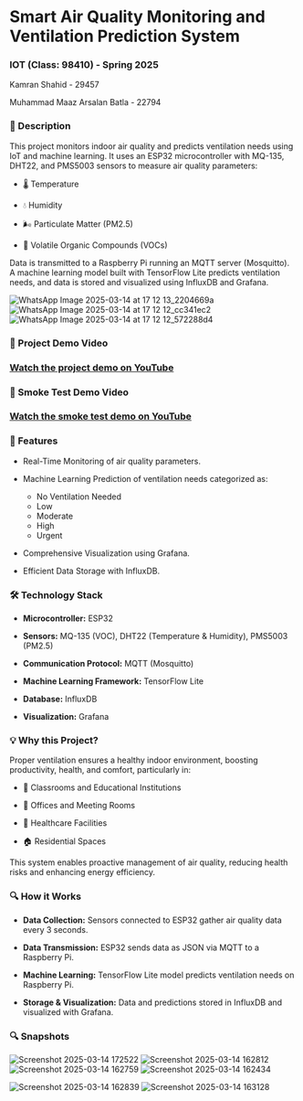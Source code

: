 # Smart Air Quality Monitoring and Ventilation Prediction System
### IOT (Class: 98410) - Spring 2025

Kamran Shahid - 29457

Muhammad Maaz Arsalan Batla - 22794


### 📖 Description

This project monitors indoor air quality and predicts ventilation needs using IoT and machine learning. It uses an ESP32 microcontroller with MQ-135, DHT22, and PMS5003 sensors to measure air quality parameters:

- 🌡️ Temperature

- 💧 Humidity

- 🌬️ Particulate Matter (PM2.5)

- 💨 Volatile Organic Compounds (VOCs)

Data is transmitted to a Raspberry Pi running an MQTT server (Mosquitto). A machine learning model built with TensorFlow Lite predicts ventilation needs, and data is stored and visualized using InfluxDB and Grafana.

![WhatsApp Image 2025-03-14 at 17 12 13_2204669a](https://github.com/user-attachments/assets/e3f72386-2b8c-4a77-a25d-cf5109ae8b9a)
![WhatsApp Image 2025-03-14 at 17 12 12_cc341ec2](https://github.com/user-attachments/assets/8e0bfa1d-c917-4537-ab39-6575f57ada09)
![WhatsApp Image 2025-03-14 at 17 12 12_572288d4](https://github.com/user-attachments/assets/76608dfb-e15b-45d8-a874-3320b2dea4e9)

### 🎥 Project Demo Video

### [Watch the project demo on YouTube](https://www.youtube.com/watch?v=jAZZ5G1qESE)

### 🎥 Smoke Test Demo Video

### [Watch the smoke test demo on YouTube](https://youtu.be/3PZZA9dqgik)

### 🚀 Features

- Real-Time Monitoring of air quality parameters.

- Machine Learning Prediction of ventilation needs categorized as:
  -   No Ventilation Needed
	- 	Low
	- 	Moderate
	- 	High
	- 	Urgent

- Comprehensive Visualization using Grafana.

- Efficient Data Storage with InfluxDB.

### 🛠️ Technology Stack
- **Microcontroller:** ESP32

- **Sensors:** MQ-135 (VOC), DHT22 (Temperature & Humidity), PMS5003 (PM2.5)

- **Communication Protocol:** MQTT (Mosquitto)

- **Machine Learning Framework:** TensorFlow Lite

- **Database:** InfluxDB

- **Visualization:** Grafana

### 💡 Why this Project?

Proper ventilation ensures a healthy indoor environment, boosting productivity, health, and comfort, particularly in:

- 🏫 Classrooms and Educational Institutions

- 🏢 Offices and Meeting Rooms

- 🏥 Healthcare Facilities

- 🏠 Residential Spaces

This system enables proactive management of air quality, reducing health risks and enhancing energy efficiency.

### 🔍 How it Works
- **Data Collection:** Sensors connected to ESP32 gather air quality data every 3 seconds.

- **Data Transmission:** ESP32 sends data as JSON via MQTT to a Raspberry Pi.

- **Machine Learning:** TensorFlow Lite model predicts ventilation needs on Raspberry Pi.

- **Storage & Visualization:** Data and predictions stored in InfluxDB and visualized with Grafana.

### 🔍 Snapshots
![Screenshot 2025-03-14 172522](https://github.com/user-attachments/assets/98d08e81-113a-4ece-9066-856fd670efb6)
![Screenshot 2025-03-14 162812](https://github.com/user-attachments/assets/0944ef8c-41dc-4a40-9ad4-f5953a49ad65)
![Screenshot 2025-03-14 162759](https://github.com/user-attachments/assets/e422e9a7-d731-4e4e-aad5-14eb3df4bc69)
![Screenshot 2025-03-14 162434](https://github.com/user-attachments/assets/3b0afc60-85ec-40d9-b24a-dce49df52711)

![Screenshot 2025-03-14 162839](https://github.com/user-attachments/assets/c3533b64-3c86-4435-bf7e-35e3b015ce76)
![Screenshot 2025-03-14 163128](https://github.com/user-attachments/assets/232e6dc6-8d19-4076-acf6-9e14d22aeb50)







